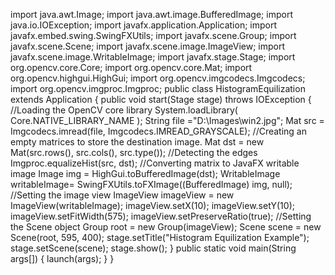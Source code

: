 import java.awt.Image;
import java.awt.image.BufferedImage;
import java.io.IOException;
import javafx.application.Application;
import javafx.embed.swing.SwingFXUtils;
import javafx.scene.Group;
import javafx.scene.Scene;
import javafx.scene.image.ImageView;
import javafx.scene.image.WritableImage;
import javafx.stage.Stage;
import org.opencv.core.Core;
import org.opencv.core.Mat;
import org.opencv.highgui.HighGui;
import org.opencv.imgcodecs.Imgcodecs;
import org.opencv.imgproc.Imgproc;
public class HistogramEquilization extends Application {
   public void start(Stage stage) throws IOException {
      //Loading the OpenCV core library
      System.loadLibrary( Core.NATIVE_LIBRARY_NAME );
      String file ="D:\\Images\\win2.jpg";
      Mat src = Imgcodecs.imread(file, Imgcodecs.IMREAD_GRAYSCALE);
      //Creating an empty matrices to store the destination image.
      Mat dst = new Mat(src.rows(), src.cols(), src.type());
      //Detecting the edges
      Imgproc.equalizeHist(src, dst);
      //Converting matrix to JavaFX writable image
      Image img = HighGui.toBufferedImage(dst);
      WritableImage writableImage= SwingFXUtils.toFXImage((BufferedImage) img, null);
      //Setting the image view
      ImageView imageView = new ImageView(writableImage);
      imageView.setX(10);
      imageView.setY(10);
      imageView.setFitWidth(575);
      imageView.setPreserveRatio(true);
      //Setting the Scene object
      Group root = new Group(imageView);
      Scene scene = new Scene(root, 595, 400);
      stage.setTitle("Histogram Equilization Example");
      stage.setScene(scene);
      stage.show();
   }
   public static void main(String args[]) {
      launch(args);
   }
}
